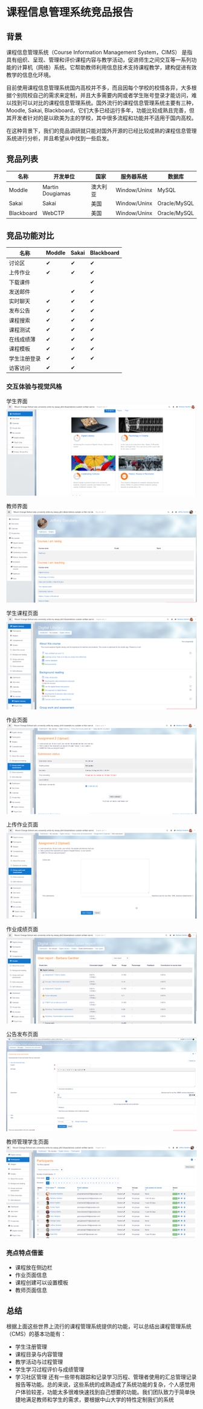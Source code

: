 # 课程信息管理系统竞品报告

## 背景
课程信息管理系统（Course Information Management System，CIMS） 是指具有组织、呈现、管理和评价课程内容与教学活动，促进师生之间交互等一系列功能的计算机（网络）系统。它帮助教师利用信息技术支持课程教学，建构促进有效教学的信息化环境。

目前使用课程信息管理系统国内高校并不多，而且因每个学校的校情各异，大多根据个别院校自己的需求来定制，并且大多需要内网或者学生账号登录才能访问，难以找到可以对比的课程信息管理系统。国外流行的课程信息管理系统主要有三种，Moodle, Sakai, Blackboard，它们大多已经运行多年，功能比较成熟且完善，但其开发者针对的是以欧美为主的学校，其中很多流程和功能并不适用于国内高校。

在这种背景下，我们的竞品调研就只能对国外开源的已经比较成熟的课程信息管理系统进行分析，并且希望从中找到一些启发。

## 竞品列表
| 名称 | 开发单位 | 国家 | 服务器系统 | 数据库 |
| ---- | ---- | ---- | ----| ----|
| Moddle | Martin Dougiamas | 澳大利亚 | Window/Uninx| MySQL |
| Sakai | Sakai | 美国 | Window/Uninx| Oracle/MySQL |
| Blackboard | WebCTP | 美国 | Window/Uninx| Oracle/MySQL |

## 竞品功能对比
| 名称 | Moddle |Sakai |  Blackboard | 
| ---- | ---- | ---- | ----| 
| 讨论区  | ✔ | ✔ | ✔ |
| 上传作业| ✔ | ✔ | ✔ |
| 下载课件|   |   | ✔ |
| 发送邮件|   | ✔ | ✔ |
| 实时聊天| ✔ | ✔ | ✔ |
| 发布公告| ✔ | ✔ | ✔ |
| 课程搜索| ✔ | ✔ | ✔ |
| 课程测试| ✔ | ✔ | ✔ |
| 在线成绩薄| ✔ | ✔ | ✔ |
| 课程模板| ✔ | ✔ | ✔ |
| 学生注册登录| ✔ | ✔ | ✔ |
| 访客访问| ✔ | ✔ |  |


### 交互体验与视觉风格
学生界面
![](img_competitor/学生界面.PNG)

教师界面
![](img_competitor/教师页面.PNG)

学生课程页面
![](img_competitor/学生课程界面.PNG)

作业页面
![](img_competitor/作业界面.PNG)

上传作业页面
![](img_competitor/上传作业界面.PNG)

作业成绩页面
![](img_competitor/作业成绩页面.PNG)

公告发布页面
![](img_competitor/发布公告与上传PPT页面.PNG)

教师管理学生页面
![](img_competitor/教师查看学生.PNG)

### 亮点特点借鉴
- 课程放在侧边栏
- 作业页面信息
- 课程创建可以设置模板
- 教师页面信息

## 总结
根据上面这些世界上流行的课程管理系统提供的功能，可以总结出课程管理系统（CMS）的基本功能有：
- 学生注册管理
- 课程目录与内容管理
- 教学活动与过程管理
- 学生学习过程评价与成绩管理
- 学习社区管理
还有一些带有跟踪和记录学习历程、管理者使用的汇总管理记录报告等功能。总的来说，这些系统的成熟造成了系统功能的复杂，个人感觉用户体验较差，功能太多很难快速找到自己想要的功能。我们团队致力于简单快捷地满足教师和学生的需求，要根据中山大学的特性定制我们的系统


